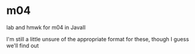 # m04
lab and hmwk for m04 in JavaII


I'm still a little unsure of the appropriate format for these, though I guess we'll find out
